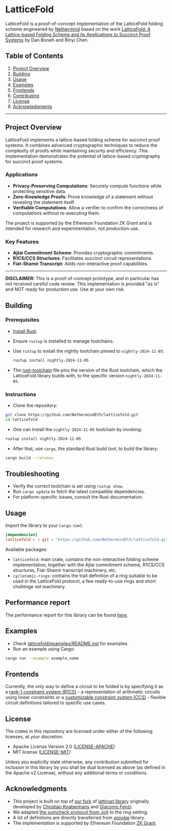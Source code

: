 # LatticeFold

LatticeFold is a proof-of-concept implementation of the LatticeFold folding scheme engineered by [Nethermind](https://nethermind.io) based on the work 
[LatticeFold: A Lattice-based Folding Scheme and its Applications to Succinct Proof Systems](https://eprint.iacr.org/2024/257) by Dan Boneh and Binyi Chen.
## Table of Contents

1. [Project Overview](#project-overview)
2. [Building](#building)
3. [Usage](#usage)
4. [Examples](#examples)
5. [Frontends](#frontends)
6. [Contributing](#contributing)
7. [License](#license)
8. [Acknowledgments](#acknowledgments)
---
## Project Overview

LatticeFold implements a lattice-based folding scheme for succinct proof systems. It combines advanced cryptographic techniques to reduce the complexity of proofs while maintaining security and efficiency. This implementation demonstrates the potential of lattice-based cryptography for succinct proof systems.

### Applications
- **Privacy-Preserving Computations**: Securely compute functions while protecting sensitive data.
- **Zero-Knowledge Proofs**: Prove knowledge of a statement without revealing the statement itself.
- **Verifiable Computations**: Allow a verifier to confirm the correctness of computations without re-executing them.

The project is supported by the Ethereum Foundation ZK Grant and is intended for research and experimentation, not production use.

### Key Features
- **Ajtai Commitment Scheme**: Provides cryptographic commitments.
- **R1CS/CCS Structures**: Facilitates succinct circuit representations.
- **Fiat-Shamir Transcript**: Adds non-interactive proof capabilities.
---

**DISCLAIMER:** This is a proof-of-concept prototype, and in particular has not received careful code review. This implementation is provided "as is" and NOT ready for production use. Use at your own risk.

## Building
### Prerequisites
- [Install Rust](https://www.rust-lang.org/tools/install).
- Ensure `rustup` is installed to manage toolchains.
- Use `rustup` to install the nightly toolchain pinned to `nightly-2024-11-05`:
  
   ```bash
   rustup install nightly-2024-11-05
  ```
- The [rust-toolchain](https://github.com/NethermindEth/latticefold/blob/main/rust-toolchain) file pins the version of the Rust toolchain, which the LatticeFold library builds with, to the specific version `nightly-2024-11-05`.
### Instructions
- Clone the repository:
```bash
git clone https://github.com/NethermindEth/latticefold.git
cd latticefold
```
- One can install the `nightly-2024-11-05` toolchain by invoking:
```bash
rustup install nightly-2024-11-05
```

- After that, use `cargo`, the standard Rust build tool, to build the library:
```bash
cargo build --release
```
## Troubleshooting
- Verify the correct toolchain is set using `rustup show`.
- Run `cargo update` to fetch the latest compatible dependencies.
- For platform-specific issues, consult the Rust documentation.
## Usage
Import the library to your `Cargo.toml`:
```toml
[dependencies]
latticefold = { git = "https://github.com/NethermindEth/latticefold.git", package = "latticefold" }
```

Available packages:
- `latticefold`: main crate, contains the non-interactive folding scheme implementation, together with the Ajtai commitment scheme, R1CS/CCS structures, Fiat-Shamir transcript machinery, etc.
- `cyclotomic-rings`: contains the trait definition of a ring suitable to be used in the LatticeFold protocol, a few ready-to-use rings and short challenge set machinery.

## Performance report
The performance report for this library can be found [here](https://nethermind.notion.site/Latticefold-and-lattice-based-operations-performance-report-153360fc38d080ac930cdeeffed69559).

## Examples

- Check [latticefold/examples/README.md](latticefold/examples/README.md) for examples.
- Run an example using Cargo:
```bash
cargo run --example example_name
```


## Frontends

Currently, the only way to define a circuit to be folded is by specifying it as a [rank-1 constraint system (R1CS)](https://github.com/NethermindEth/latticefold/blob/main/latticefold/src/arith/r1cs.rs) - a representation of arithmetic circuits using linear constraints or a [customizable constraint system (CCS)](https://github.com/NethermindEth/latticefold/blob/main/latticefold/src/arith.rs) - flexible circuit definitions tailored to specific use cases.

## License
The crates in this repository are licensed under either of the following licenses, at your discretion.

* Apache License Version 2.0 ([LICENSE-APACHE](LICENSE-APACHE))
* MIT license ([LICENSE-MIT](LICENSE-MIT))

Unless you explicitly state otherwise, any contribution submitted for inclusion in this library by you shall be dual licensed as above (as defined in the Apache v2 License), without any additional terms or conditions.

## Acknowledgments

- This project is built on top of [our fork](https://github.com/NethermindEth/stark-rings) of [lattirust library](https://github.com/cknabs/lattirust) originally developed by [Christian Knabenhans](https://github.com/cknabs) and [Giacomo Fenzi](https://github.com/WizardOfMenlo). 
- We adapted [the sumcheck protocol from Jolt](https://github.com/a16z/jolt/blob/fa45507aaddb1815bafd54332e4b14173a7f8699/jolt-core/src/subprotocols/sumcheck.rs#L35) to the ring setting. 
- A lot of definitions are directly transferred from [sonobe](https://github.com/privacy-scaling-explorations/sonobe) library. 
- The implementation is supported by Ethereum Foundation [ZK Grant](https://blog.ethereum.org/2024/06/25/zk-grants-round-announce).
